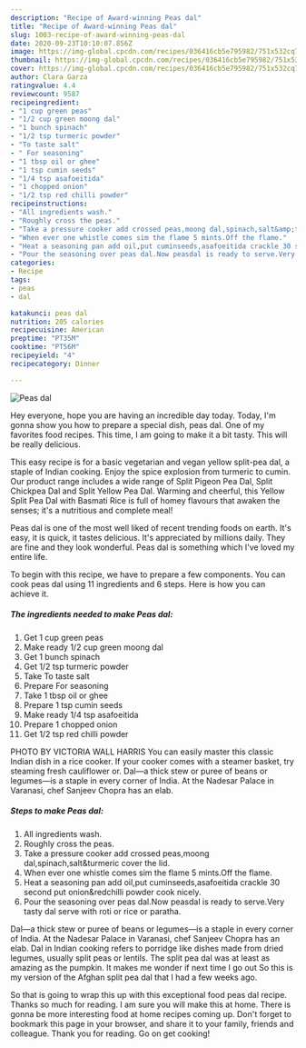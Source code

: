 ```yaml
---
description: "Recipe of Award-winning Peas dal"
title: "Recipe of Award-winning Peas dal"
slug: 1003-recipe-of-award-winning-peas-dal
date: 2020-09-23T10:10:07.856Z
image: https://img-global.cpcdn.com/recipes/036416cb5e795982/751x532cq70/peas-dal-recipe-main-photo.jpg
thumbnail: https://img-global.cpcdn.com/recipes/036416cb5e795982/751x532cq70/peas-dal-recipe-main-photo.jpg
cover: https://img-global.cpcdn.com/recipes/036416cb5e795982/751x532cq70/peas-dal-recipe-main-photo.jpg
author: Clara Garza
ratingvalue: 4.4
reviewcount: 9587
recipeingredient:
- "1 cup green peas"
- "1/2 cup green moong dal"
- "1 bunch spinach"
- "1/2 tsp turmeric powder"
- "To taste salt"
- " For seasoning"
- "1 tbsp oil or ghee"
- "1 tsp cumin seeds"
- "1/4 tsp asafoeitida"
- "1 chopped onion"
- "1/2 tsp red chilli powder"
recipeinstructions:
- "All ingredients wash."
- "Roughly cross the peas."
- "Take a pressure cooker add crossed peas,moong dal,spinach,salt&amp;turmeric cover the lid."
- "When ever one whistle comes sim the flame 5 mints.Off the flame."
- "Heat a seasoning pan add oil,put cuminseeds,asafoeitida crackle 30 second put onion&amp;redchilli powder cook nicely."
- "Pour the seasoning over peas dal.Now peasdal is ready to serve.Very tasty dal serve with roti or rice or paratha."
categories:
- Recipe
tags:
- peas
- dal

katakunci: peas dal 
nutrition: 205 calories
recipecuisine: American
preptime: "PT35M"
cooktime: "PT56M"
recipeyield: "4"
recipecategory: Dinner

---
```



![Peas dal](https://img-global.cpcdn.com/recipes/036416cb5e795982/751x532cq70/peas-dal-recipe-main-photo.jpg)

Hey everyone, hope you are having an incredible day today. Today, I'm gonna show you how to prepare a special dish, peas dal. One of my favorites food recipes. This time, I am going to make it a bit tasty. This will be really delicious.

This easy recipe is for a basic vegetarian and vegan yellow split-pea dal, a staple of Indian cooking. Enjoy the spice explosion from turmeric to cumin. Our product range includes a wide range of Split Pigeon Pea Dal, Split Chickpea Dal and Split Yellow Pea Dal. Warming and cheerful, this Yellow Split Pea Dal with Basmati Rice is full of homey flavours that awaken the senses; it&#39;s a nutritious and complete meal!

Peas dal is one of the most well liked of recent trending foods on earth. It's easy, it is quick, it tastes delicious. It's appreciated by millions daily. They are fine and they look wonderful. Peas dal is something which I've loved my entire life.


To begin with this recipe, we have to prepare a few components. You can cook peas dal using 11 ingredients and 6 steps. Here is how you can achieve it.

<!--inarticleads1-->

##### The ingredients needed to make Peas dal:

1. Get 1 cup green peas
1. Make ready 1/2 cup green moong dal
1. Get 1 bunch spinach
1. Get 1/2 tsp turmeric powder
1. Take To taste salt
1. Prepare  For seasoning
1. Take 1 tbsp oil or ghee
1. Prepare 1 tsp cumin seeds
1. Make ready 1/4 tsp asafoeitida
1. Prepare 1 chopped onion
1. Get 1/2 tsp red chilli powder


PHOTO BY VICTORIA WALL HARRIS You can easily master this classic Indian dish in a rice cooker. If your cooker comes with a steamer basket, try steaming fresh cauliflower or. Dal—a thick stew or puree of beans or legumes—is a staple in every corner of India. At the Nadesar Palace in Varanasi, chef Sanjeev Chopra has an elab. 

<!--inarticleads2-->

##### Steps to make Peas dal:

1. All ingredients wash.
1. Roughly cross the peas.
1. Take a pressure cooker add crossed peas,moong dal,spinach,salt&amp;turmeric cover the lid.
1. When ever one whistle comes sim the flame 5 mints.Off the flame.
1. Heat a seasoning pan add oil,put cuminseeds,asafoeitida crackle 30 second put onion&amp;redchilli powder cook nicely.
1. Pour the seasoning over peas dal.Now peasdal is ready to serve.Very tasty dal serve with roti or rice or paratha.


Dal—a thick stew or puree of beans or legumes—is a staple in every corner of India. At the Nadesar Palace in Varanasi, chef Sanjeev Chopra has an elab. Dal in Indian cooking refers to porridge like dishes made from dried legumes, usually split peas or lentils. The split pea dal was at least as amazing as the pumpkin. It makes me wonder if next time I go out So this is my version of the Afghan split pea dal that I had a few weeks ago. 

So that is going to wrap this up with this exceptional food peas dal recipe. Thanks so much for reading. I am sure you will make this at home. There is gonna be more interesting food at home recipes coming up. Don't forget to bookmark this page in your browser, and share it to your family, friends and colleague. Thank you for reading. Go on get cooking!
